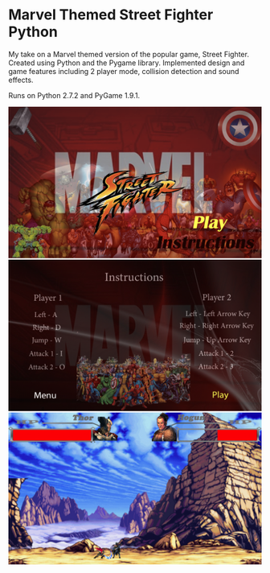 # Marvel Themed Street Fighter Python

My take on a Marvel themed version of the popular game, Street Fighter. Created using Python and the Pygame library. Implemented design and game features including 2 player mode, collision detection and sound effects.

Runs on Python 2.7.2 and PyGame 1.9.1.

![Screenshot](preview/street-fighter-menu.png)
![Screenshot](preview/street-fighter-controls.png)
![Screenshot](preview/street-fighter-gameplay.png)
